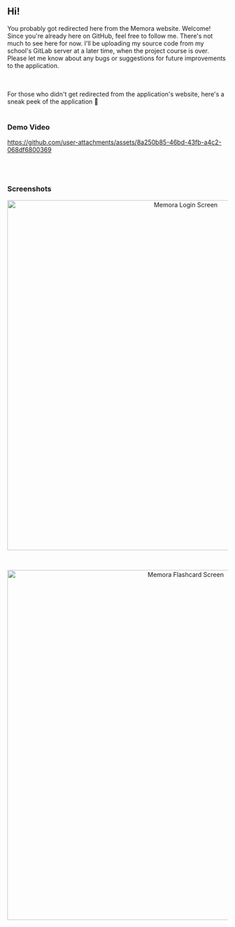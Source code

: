 ## Hi!

You probably got redirected here from the Memora website. Welcome! Since you're already here on GitHub, feel free to follow me. There's not much to see here for now. I'll be uploading my source code from my school's GitLab server at a later time, when the project course is over. Please let me know about any bugs or suggestions for future improvements to the application.

</br>
</br>
For those who didn't get redirected from the application's website, here's a sneak peek of the application 👀
</br>
</br>

### Demo Video
https://github.com/user-attachments/assets/8a250b85-46bd-43fb-a4c2-068df6800369

</br>
</br>

### Screenshots
<p align="center">
  <img src="https://github.com/user-attachments/assets/a8769153-0682-4258-aa75-4eace390c58f" alt="Memora Login Screen" width="800"/>
</p>

</br>

<p align="center">
  <img src="https://github.com/user-attachments/assets/e35416ab-8b77-498d-9ee4-8b748e0f687c" alt="Memora Flashcard Screen" width="800"/>
</p>
